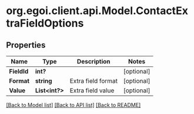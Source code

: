 # org.egoi.client.api.Model.ContactExtraFieldOptions
## Properties

Name | Type | Description | Notes
------------ | ------------- | ------------- | -------------
**FieldId** | **int?** |  | [optional] 
**Format** | **string** | Extra field format | [optional] 
**Value** | **List&lt;int?&gt;** | Extra field value | [optional] 

[[Back to Model list]](../README.md#documentation-for-models) [[Back to API list]](../README.md#documentation-for-api-endpoints) [[Back to README]](../README.md)

